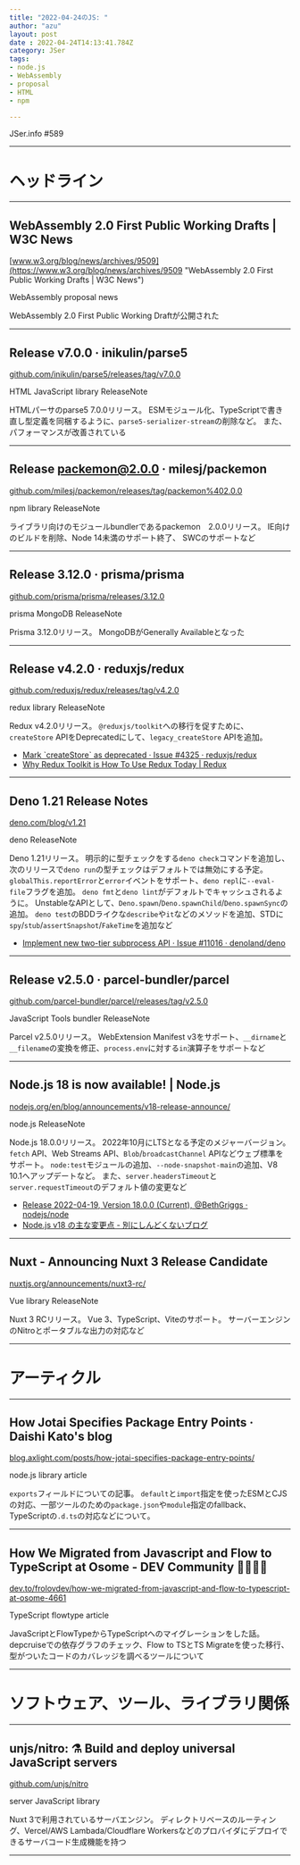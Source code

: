 ```yaml
---
title: "2022-04-24のJS: "
author: "azu"
layout: post
date : 2022-04-24T14:13:41.784Z
category: JSer
tags:
- node.js
- WebAssembly
- proposal
- HTML
- npm

---
```


JSer.info #589

----

<h1 class="site-genre">ヘッドライン</h1>

----

## WebAssembly 2.0 First Public Working Drafts | W3C News
[www.w3.org/blog/news/archives/9509](https://www.w3.org/blog/news/archives/9509 "WebAssembly 2.0 First Public Working Drafts | W3C News")
<p class="jser-tags jser-tag-icon"><span class="jser-tag">WebAssembly</span> <span class="jser-tag">proposal</span> <span class="jser-tag">news</span></p>

WebAssembly 2.0 First Public Working Draftが公開された


----

## Release v7.0.0 · inikulin/parse5
[github.com/inikulin/parse5/releases/tag/v7.0.0](https://github.com/inikulin/parse5/releases/tag/v7.0.0 "Release v7.0.0 · inikulin/parse5")
<p class="jser-tags jser-tag-icon"><span class="jser-tag">HTML</span> <span class="jser-tag">JavaScript</span> <span class="jser-tag">library</span> <span class="jser-tag">ReleaseNote</span></p>

HTMLパーサのparse5 7.0.0リリース。
ESMモジュール化、TypeScriptで書き直し型定義を同梱するように、`parse5-serializer-stream`の削除など。
また、パフォーマンスが改善されている


----

## Release packemon@2.0.0 · milesj/packemon
[github.com/milesj/packemon/releases/tag/packemon%402.0.0](https://github.com/milesj/packemon/releases/tag/packemon%402.0.0 "Release packemon@2.0.0 · milesj/packemon")
<p class="jser-tags jser-tag-icon"><span class="jser-tag">npm</span> <span class="jser-tag">library</span> <span class="jser-tag">ReleaseNote</span></p>

ライブラリ向けのモジュールbundlerであるpackemon　2.0.0リリース。
IE向けのビルドを削除、Node 14未満のサポート終了、
SWCのサポートなど


----

## Release 3.12.0 · prisma/prisma
[github.com/prisma/prisma/releases/3.12.0](https://github.com/prisma/prisma/releases/3.12.0 "Release 3.12.0 · prisma/prisma")
<p class="jser-tags jser-tag-icon"><span class="jser-tag">prisma</span> <span class="jser-tag">MongoDB</span> <span class="jser-tag">ReleaseNote</span></p>

Prisma 3.12.0リリース。
MongoDBがGenerally Availableとなった


----

## Release v4.2.0 · reduxjs/redux
[github.com/reduxjs/redux/releases/tag/v4.2.0](https://github.com/reduxjs/redux/releases/tag/v4.2.0 "Release v4.2.0 · reduxjs/redux")
<p class="jser-tags jser-tag-icon"><span class="jser-tag">redux</span> <span class="jser-tag">library</span> <span class="jser-tag">ReleaseNote</span></p>

Redux v4.2.0リリース。
`@reduxjs/toolkit`への移行を促すために、`createStore` APIをDeprecatedにして、`legacy_createStore` APIを追加。

- [Mark \`createStore\` as deprecated · Issue #4325 · reduxjs/redux](https://github.com/reduxjs/redux/issues/4325 "Mark \&#x60;createStore\&#x60; as deprecated · Issue #4325 · reduxjs/redux")
- [Why Redux Toolkit is How To Use Redux Today | Redux](https://redux.js.org/introduction/why-rtk-is-redux-today "Why Redux Toolkit is How To Use Redux Today | Redux")

----

## Deno 1.21 Release Notes
[deno.com/blog/v1.21](https://deno.com/blog/v1.21 "Deno 1.21 Release Notes")
<p class="jser-tags jser-tag-icon"><span class="jser-tag">deno</span> <span class="jser-tag">ReleaseNote</span></p>

Deno 1.21リリース。
明示的に型チェックをする`deno check`コマンドを追加し、次のリリースで`deno run`の型チェックはデフォルトでは無効にする予定。
`globalThis.reportError`と`error`イベントをサポート、`deno repl`に`--eval-file`フラグを追加。
`deno fmt`と`deno lint`がデフォルトでキャッシュされるように。
UnstableなAPIとして、`Deno.spawn`/`Deno.spawnChild`/`Deno.spawnSync`の追加。
`deno test`のBDDライクな`describe`や`it`などのメソッドを追加、STDに`spy`/`stub`/`assertSnapshot`/`FakeTime`を追加など

- [Implement new two-tier subprocess API · Issue #11016 · denoland/deno](https://github.com/denoland/deno/issues/11016 "Implement new two-tier subprocess API · Issue #11016 · denoland/deno")

----

## Release v2.5.0 · parcel-bundler/parcel
[github.com/parcel-bundler/parcel/releases/tag/v2.5.0](https://github.com/parcel-bundler/parcel/releases/tag/v2.5.0 "Release v2.5.0 · parcel-bundler/parcel")
<p class="jser-tags jser-tag-icon"><span class="jser-tag">JavaScript</span> <span class="jser-tag">Tools</span> <span class="jser-tag">bundler</span> <span class="jser-tag">ReleaseNote</span></p>

Parcel v2.5.0リリース。
WebExtension Manifest v3をサポート、`__dirname`と`__filename`の変換を修正、`process.env`に対する`in`演算子をサポートなど


----

## Node.js 18 is now available! | Node.js
[nodejs.org/en/blog/announcements/v18-release-announce/](https://nodejs.org/en/blog/announcements/v18-release-announce/ "Node.js 18 is now available! | Node.js")
<p class="jser-tags jser-tag-icon"><span class="jser-tag">node.js</span> <span class="jser-tag">ReleaseNote</span></p>

Node.js 18.0.0リリース。
2022年10月にLTSとなる予定のメジャーバージョン。
`fetch` API、Web Streams API、`Blob`/`broadcastChannel` APIなどウェブ標準をサポート。
`node:test`モジュールの追加、`--node-snapshot-main`の追加、V8 10.1へアップデートなど。
また、`server.headersTimeout`と`server.requestTimeout`のデフォルト値の変更など

- [Release 2022-04-19, Version 18.0.0 (Current), @BethGriggs · nodejs/node](https://github.com/nodejs/node/releases/tag/v18.0.0 "Release 2022-04-19, Version 18.0.0 (Current), @BethGriggs · nodejs/node")
- [Node.js v18 の主な変更点 - 別にしんどくないブログ](https://shisama.hatenablog.com/entry/2022/04/20/011103 "Node.js v18 の主な変更点 - 別にしんどくないブログ")

----

## Nuxt - Announcing Nuxt 3 Release Candidate
[nuxtjs.org/announcements/nuxt3-rc/](https://nuxtjs.org/announcements/nuxt3-rc/ "Nuxt - Announcing Nuxt 3 Release Candidate")
<p class="jser-tags jser-tag-icon"><span class="jser-tag">Vue</span> <span class="jser-tag">library</span> <span class="jser-tag">ReleaseNote</span></p>

Nuxt 3 RCリリース。
Vue 3、TypeScript、Viteのサポート。
サーバーエンジンのNitroとポータブルな出力の対応など


----
<h1 class="site-genre">アーティクル</h1>

----

## How Jotai Specifies Package Entry Points · Daishi Kato&#039;s blog
[blog.axlight.com/posts/how-jotai-specifies-package-entry-points/](https://blog.axlight.com/posts/how-jotai-specifies-package-entry-points/ "How Jotai Specifies Package Entry Points · Daishi Kato&#039;s blog")
<p class="jser-tags jser-tag-icon"><span class="jser-tag">node.js</span> <span class="jser-tag">library</span> <span class="jser-tag">article</span></p>

`exports`フィールドについての記事。
`default`と`import`指定を使ったESMとCJSの対応、一部ツールのための`package.json`や`module`指定のfallback、TypeScriptの`.d.ts`の対応などについて。


----

## How We Migrated from Javascript and Flow to TypeScript at Osome - DEV Community 👩‍💻👨‍💻
[dev.to/frolovdev/how-we-migrated-from-javascript-and-flow-to-typescript-at-osome-4661](https://dev.to/frolovdev/how-we-migrated-from-javascript-and-flow-to-typescript-at-osome-4661 "How We Migrated from Javascript and Flow to TypeScript at Osome - DEV Community 👩‍💻👨‍💻")
<p class="jser-tags jser-tag-icon"><span class="jser-tag">TypeScript</span> <span class="jser-tag">flowtype</span> <span class="jser-tag">article</span></p>

JavaScriptとFlowTypeからTypeScriptへのマイグレーションをした話。
depcruiseでの依存グラフのチェック、Flow to TSとTS Migrateを使った移行、型がついたコードのカバレッジを調べるツールについて


----
<h1 class="site-genre">ソフトウェア、ツール、ライブラリ関係</h1>

----

## unjs/nitro: ⚗️ Build and deploy universal JavaScript servers
[github.com/unjs/nitro](https://github.com/unjs/nitro "unjs/nitro: ⚗️ Build and deploy universal JavaScript servers")
<p class="jser-tags jser-tag-icon"><span class="jser-tag">server</span> <span class="jser-tag">JavaScript</span> <span class="jser-tag">library</span></p>

Nuxt 3で利用されているサーバエンジン。
ディレクトリベースのルーティング、Vercel/AWS Lambada/Cloudflare Workersなどのプロバイダにデプロイできるサーバコード生成機能を持つ


----
